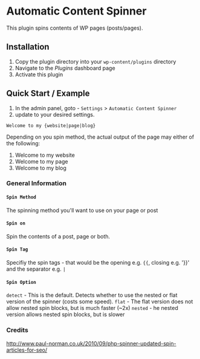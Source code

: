 # Automatic Content Spinner

This plugin spins contents of WP pages (posts/pages).

## Installation
1. Copy the plugin directory into your `wp-content/plugins` directory
2. Navigate to the *Plugins* dashboard page
3. Activate this plugin

## Quick Start / Example
1. In the admin panel, goto - `Settings` > `Automatic Content Spinner`
2. update to your desired settings.

```
Welcome to my {website|page|blog}
```
Depending on you spin method, the actual output of the page may either of the following:
1. Welcome to my website
2. Welcome to my page
3. Welcome to my blog

### General Information

#### `Spin Method`
The spinning method you'll want to use on your page or post

#### `Spin on`
Spin the contents of a post, page or both.

#### `Spin Tag`
Specifiy the spin tags - that would be the opening e.g. `{{`, closing e.g. '}}' and the separator e.g. `|`

#### `Spin Option`
`detect` - This is the default. Detects whether to use the nested or flat version of the spinner (costs some speed).
`flat` - The flat version does not allow nested spin blocks, but is much faster (~2x)
`nested` - he nested version allows nested spin blocks, but is slower

### Credits
http://www.paul-norman.co.uk/2010/09/php-spinner-updated-spin-articles-for-seo/